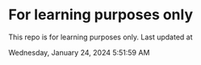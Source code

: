 # For learning purposes only
This repo is for learning purposes only.
Last updated at

Wednesday, January 24, 2024 5:51:59 AM

